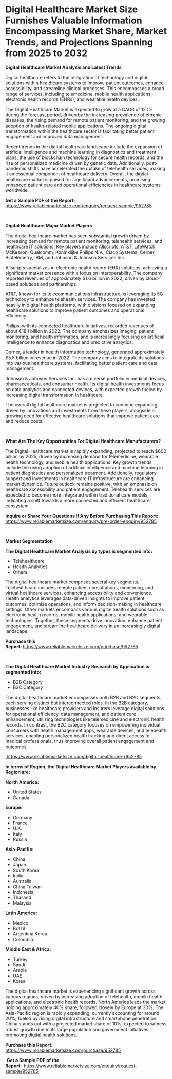 <p><h1>Digital Healthcare Market Size Furnishes Valuable Information Encompassing Market Share, Market Trends, and Projections Spanning from 2025 to 2032</h1></p><p><strong>Digital Healthcare Market Analysis and Latest Trends</strong></p>
<p><p>Digital healthcare refers to the integration of technology and digital solutions within healthcare systems to improve patient outcomes, enhance accessibility, and streamline clinical processes. This encompasses a broad range of services, including telemedicine, mobile health applications, electronic health records (EHRs), and wearable health devices. </p><p>The Digital Healthcare Market is expected to grow at a CAGR of 12.1% during the forecast period, driven by the increasing prevalence of chronic diseases, the rising demand for remote patient monitoring, and the growing adoption of health-related mobile applications. The ongoing digital transformation within the healthcare sector is facilitating better patient engagement and improved data management. </p><p>Recent trends in the digital healthcare landscape include the expansion of artificial intelligence and machine learning in diagnostics and treatment plans, the use of blockchain technology for secure health records, and the rise of personalized medicine driven by genetic data. Additionally, post-pandemic shifts have accelerated the uptake of telehealth services, making it an essential component of healthcare delivery. Overall, the digital healthcare market is poised for significant advancements, promising enhanced patient care and operational efficiencies in healthcare systems worldwide.</p></p>
<p><strong>Get a Sample PDF of the Report:&nbsp;</strong> <a href="https://www.reliablemarketsize.com/enquiry/request-sample/952785?utm_campaign=3492&utm_medium=2&utm_source=Github&utm_content=ia&utm_term=17042025&utm_id=digital-healthcare">https://www.reliablemarketsize.com/enquiry/request-sample/952785</a></p>
<p>&nbsp;</p>
<p><strong>Digital Healthcare Major Market Players</strong></p>
<p><p>The digital healthcare market has seen substantial growth driven by increasing demand for remote patient monitoring, telehealth services, and healthcare IT solutions. Key players include Allscripts, AT&T, LifeWatch, McKesson, Qualcomm, Koninklijke Philips N.V., Cisco Systems, Cerner, Biotelemetry, IBM, and Johnson & Johnson Services Inc.</p><p>Allscripts specializes in electronic health record (EHR) solutions, achieving a significant market presence with a focus on interoperability. The company reported revenues of approximately $1.6 billion in 2022, driven by cloud-based solutions and partnerships.</p><p>AT&T, known for its telecommunications infrastructure, is leveraging its 5G technology to enhance telehealth services. The company has invested heavily in digital health platforms, with divisions focused on expanding healthcare solutions to improve patient outcomes and operational efficiency.</p><p>Philips, with its connected healthcare initiatives, recorded revenues of about €18.1 billion in 2022. The company emphasizes imaging, patient monitoring, and health informatics, and is increasingly focusing on artificial intelligence to enhance diagnostics and predictive analytics.</p><p>Cerner, a leader in health information technology, generated approximately $5.5 billion in revenue in 2022. The company aims to integrate its solutions into various healthcare systems, facilitating better patient care and data management.</p><p>Johnson & Johnson Services Inc. has a diverse portfolio in medical devices, pharmaceuticals, and consumer health. Its digital health investments focus on data analytics and connected devices, with expected growth fueled by increasing digital transformation in healthcare.</p><p>The overall digital healthcare market is projected to continue expanding, driven by innovations and investments from these players, alongside a growing need for effective healthcare solutions that improve patient care and reduce costs.</p></p>
<p>&nbsp;</p>
<p><strong>What Are The Key Opportunities For Digital Healthcare Manufacturers?</strong></p>
<p><p>The Digital Healthcare market is rapidly expanding, projected to reach $600 billion by 2025, driven by increasing demand for telemedicine, wearable health technology, and mobile health applications. Key growth trends include the rising adoption of artificial intelligence and machine learning in patient diagnostics and personalized treatment. Additionally, regulatory support and investments in healthcare IT infrastructure are enhancing market dynamics. Future outlook remains positive, with an emphasis on healthcare accessibility and patient engagement. Telehealth services are expected to become more integrated within traditional care models, indicating a shift towards a more connected and efficient healthcare ecosystem.</p></p>
<p><strong>Inquire or Share Your Questions If Any Before Purchasing This Report:</strong> <a href="https://www.reliablemarketsize.com/enquiry/pre-order-enquiry/952785?utm_campaign=3492&utm_medium=2&utm_source=Github&utm_content=ia&utm_term=17042025&utm_id=digital-healthcare">https://www.reliablemarketsize.com/enquiry/pre-order-enquiry/952785</a></p>
<p>&nbsp;</p>
<p><strong>Market Segmentation</strong></p>
<p><strong>The Digital Healthcare Market Analysis by types is segmented into:</strong></p>
<p><ul><li>Telehealthcare</li><li>Health Analytics</li><li>Others</li></ul></p>
<p><p>The digital healthcare market comprises several key segments. Telehealthcare includes remote patient consultations, monitoring, and virtual healthcare services, enhancing accessibility and convenience. Health analytics leverages data-driven insights to improve patient outcomes, optimize operations, and inform decision-making in healthcare settings. Other markets encompass various digital health solutions such as electronic health records, mobile health applications, and wearable technologies. Together, these segments drive innovation, enhance patient engagement, and streamline healthcare delivery in an increasingly digital landscape.</p></p>
<p><strong>Purchase this Report:&nbsp;</strong><a href="https://www.reliablemarketsize.com/purchase/952785?utm_campaign=3492&utm_medium=2&utm_source=Github&utm_content=ia&utm_term=17042025&utm_id=digital-healthcare">https://www.reliablemarketsize.com/purchase/952785</a></p>
<p>&nbsp;</p>
<p><strong>The Digital Healthcare Market Industry Research by Application is segmented into:</strong></p>
<p><ul><li>B2B Category</li><li>B2C Category</li></ul></p>
<p><p>The digital healthcare market encompasses both B2B and B2C segments, each serving distinct but interconnected roles. In the B2B category, businesses like healthcare providers and insurers leverage digital solutions for operational efficiency, data management, and patient care enhancement, utilizing technologies like telemedicine and electronic health records. In contrast, the B2C category focuses on empowering individual consumers with health management apps, wearable devices, and telehealth services, enabling personalized health tracking and direct access to medical professionals, thus improving overall patient engagement and outcomes.</p></p>
<p><a href="https://www.reliablemarketsize.com/digital-healthcare-r952785?utm_campaign=3492&utm_medium=2&utm_source=Github&utm_content=ia&utm_term=17042025&utm_id=digital-healthcare">&nbsp;https://www.reliablemarketsize.com/digital-healthcare-r952785</a></p>
<p><strong>In terms of Region, the Digital Healthcare Market Players available by Region are:</strong></p>
<p>
    <p> <strong> North America: </strong>
        <ul>
            <li>United States</li>
            <li>Canada</li>
        </ul>
        </p> 
    <p> <strong> Europe: </strong>
        <ul>
            <li>Germany</li>
            <li>France</li>
            <li>U.K.</li>
            <li>Italy</li>
            <li>Russia</li>
        </ul>
        </p> 
    <p> <strong> Asia-Pacific: </strong>
        <ul>
            <li>China</li>
            <li>Japan</li>
            <li>South Korea</li>
            <li>India</li>
            <li>Australia</li>
            <li>China Taiwan</li>
            <li>Indonesia</li>
            <li>Thailand</li>
            <li>Malaysia</li>
        </ul>
        </p> 
    <p> <strong> Latin America: </strong>
        <ul>
            <li>Mexico</li>
            <li>Brazil</li>
            <li>Argentina Korea</li>
            <li>Colombia</li>
        </ul>
        </p> 
    <p> <strong> Middle East & Africa: </strong>
        <ul>
            <li>Turkey</li>
            <li>Saudi</li>
            <li>Arabia</li>
            <li>UAE</li>
            <li>Korea</li>
        </ul>
    </p>
    </p>
<p><p>The digital healthcare market is experiencing significant growth across various regions, driven by increasing adoption of telehealth, mobile health applications, and electronic health records. North America leads the market, holding approximately 40% share, followed closely by Europe at 30%. The Asia-Pacific region is rapidly expanding, currently accounting for around 20%, fueled by rising digital infrastructure and smartphone penetration. China stands out with a projected market share of 10%, expected to witness robust growth due to its large population and government initiatives promoting digital health solutions.</p></p>
<p><strong>Purchase this Report: </strong><a href="https://www.reliablemarketsize.com/purchase/952785?utm_campaign=3492&utm_medium=2&utm_source=Github&utm_content=ia&utm_term=17042025&utm_id=digital-healthcare">https://www.reliablemarketsize.com/purchase/952785</a></p>
<p>&nbsp;<strong>Get a Sample PDF of the Report:&nbsp;&nbsp;</strong><a href="https://www.reliablemarketsize.com/enquiry/request-sample/952785?utm_campaign=3492&utm_medium=2&utm_source=Github&utm_content=ia&utm_term=17042025&utm_id=digital-healthcare">https://www.reliablemarketsize.com/enquiry/request-sample/952785</a></p>
<p><strong></strong></p>
<p><p></p><p></p><p></p></p>